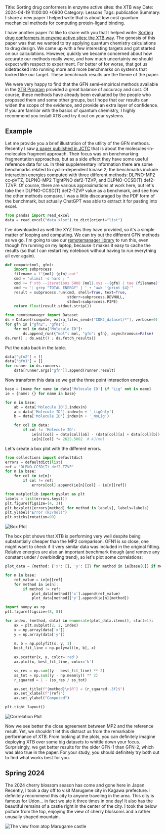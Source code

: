 Title: Sorting drug conformers in enzyme active sites: the XTB way
Date: 2024-04-19 11:00:00 +0900
Category: Lessons
Tags: publication
Summary: I share a new paper I helped write that is about low cost quantum mechanical methods for computing protein-ligand binding.

I have another paper I'd like to share with you that I helped write: [Sorting drug conformers in enzyme active sites: the XTB way](https://doi.org/10.1039/D4CP00930D). The genesis of this paper was that we wanted to try applying quantum chemistry calculations to drug design. We came up with a few interesting targets and got started on our calculations. However, quickly we became concerned about how accurate our methods really were, and how much uncertainty we should expect with respect to experiment. For better of for worse, that got us sidetracked into running more and more benchmarks on systems that looked like our target. These benchmark results are the theme of the paper.

We were very happy to find that the GFN semi-empirical methods available in the [XTB Program](https://xtb-docs.readthedocs.io/en/latest/) provided a great balance of accuracy and cost. Of course, these methods have already been evaluated by the people who proposed them and some other groups, but I hope that our results can widen the scope of the evidence, and provide an extra layer of confidence. If you are familiar with the basics of quantum chemistry, I highly recommend you install XTB and try it out on your systems.

## Example

Let me provide you a brief illustration of the utility of the GFN methods. Recently I saw [a paper published in JCTC](https://doi.org/10.1021/acs.jctc.3c01293) that is about the molecules-in-molecules fragment approach. Their focus was on benchmarking fragmentation approaches, but as a side effect they have some useful reference data for us. In their supplementary information there are some benchmarks related to cyclin-dependent kinase 2; the benchmarks include interaction energies computed with three different methods: DLPNO-MP2 cc-pVTZ, DLPNO-MP2 TightPNO def2-TZVP, and DLPNO-CCSD(T) def2-TZVP. Of course, there are various approximations at work here, but let's take their DLPNO-CCSD(T) def2-TZVP value as a benchmark, and see how the other methods compare. I was a little discouraged by the PDF form of the benchmark, but actually ChatGPT was able to extract it for pasting into excel.

```python
from pandas import read_excel
data = read_excel("data.xlsx").to_dict(orient="list")
```

I've downloaded as well the XYZ files they have provided, so it's a simple matter of looping and computing. We can try out the different GFN methods as we go. I'm going to use our [remotemanager library](https://l_sim.gitlab.io/remotemanager/index.html) to run this, even though I'm running on my laptop, because it makes it easy to cache the results (so that I can restart my notebook without having to run everything all over again).

```python
def compute(mol, gfn):
    import subprocess
    filename = f"{mol}-{gfn}.out"
    cmd = "ulimit -s hard ; "
    cmd += f'xtb --iterations 5000 {mol}.xyz --{gfn} | tee {filename}'
    cmd += '| grep "TOTAL ENERGY" | ' + "awk '{print $4}'"
    result = subprocess.run(cmd, shell=True, text=True,
                            stderr=subprocess.DEVNULL,
                            stdout=subprocess.PIPE)
    return float(result.stdout.strip())
```

```python
from remotemanager import Dataset
ds = Dataset(compute, extra_files_send=["CDK2_dataset/*"], verbose=0)
for gfn in ["gfn2", "gfn1"]:
    for mol in data["Molecule ID"]:
        ds.append_run({"mol": mol, "gfn": gfn}, asynchronous=False)
ds.run() ; ds.wait() ; ds.fetch_results()
```

Put the data back in the table.

```python
data["gfn2"] = []
data["gfn1"] = []
for runner in ds.runners:
    data[runner.args["gfn"]].append(runner.result)
```

Now transform this data so we get the three point interaction energies.

```python
base = [name for name in data['Molecule ID'] if "Lig" not in name]
ie = {name: {} for name in base}

for n in base:
    ab = data['Molecule ID'].index(n)
    a = data['Molecule ID'].index(n + '_LigOnly')
    b = data['Molecule ID'].index(n + '_NoLig')

    for col in data:
        if col != 'Molecule ID':
            ie[n][col] = data[col][ab] - (data[col][a] + data[col][b])
            ie[n][col] *= 2625.5002  # kJ/mol
```

Let's create a box plot with the different errors.

```python
from collections import defaultdict
errors = defaultdict(list)
ref = "DLPNO-CCSD(T) def2-TZVP"
for n in base:
    for col in ie[n]:
        if col != ref:
            errors[col].append(ie[n][col] - ie[n][ref])
```

```python
from matplotlib import pyplot as plt
labels = list(errors.keys())
plt.figure(figsize=(4, 3))
plt.boxplot([errors[method] for method in labels], labels=labels)
plt.ylabel("Error (kJ/mol)")
plt.xticks(rotation=90)
```

![Box Plot]({attach}assets/sort/output_11_0.png)

The box plot shows that XTB is performing very well despite being substantially cheaper than the MP2 comparison. GFN1 is so close, one might want to check if it very similar data was included in the original fitting. Relative energies are also an important benchmark though (and remove any constant under / overbinding trend), so let's plot some correlations:
    

```python
plot_data = {method: {'x': [], 'y': []} for method in ie[base[0]] if method != ref}

for n in base:
    ref_value = ie[n][ref]
    for method in ie[n]:
        if method != ref:
            plot_data[method]['x'].append(ref_value)
            plot_data[method]['y'].append(ie[n][method])
```

```python
import numpy as np
plt.figure(figsize=(8, 8))

for index, (method, data) in enumerate(plot_data.items(), start=1):
    ax = plt.subplot(2, 2, index)
    x = np.array(data['x'])
    y = np.array(data['y'])

    m, b = np.polyfit(x, y, 1)
    best_fit_line = np.polyval([m, b], x)
    
    ax.scatter(x, y, color='red')
    ax.plot(x, best_fit_line, color='k')

    ss_res = np.sum((y - best_fit_line) ** 2)
    ss_tot = np.sum((y - np.mean(y)) ** 2)
    r_squared = 1 - (ss_res / ss_tot)

    ax.set_title(f"{method}\n$R^2 = {r_squared:.3f}$")
    ax.set_xlabel(f"{ref}")
    ax.set_ylabel("Computed")

plt.tight_layout()
```
    
![Correlation Plot]({attach}assets/sort/output_13_0.png)

Now we see better the close agreement between MP2 and the reference result. Yet, we shouldn't let this distract us from the remarkable performance of XTB. From looking at the plots, you can definitely imagine deploying XTB over some big datasets to whittle down your focus. Surprisingly, we get better results for the older GFN-1 than GFN-2, which was also true in the paper. For your study, you should definitely try both out to find what works best for you.

## Spring 2024

The 2024 cherry blossom season has come and gone here in Japan. Recently, I took a day off to visit Marugame city in Kagawa prefecture. I definitely recommend this city to anyone traveling in the area. This city is famous for Udon... in fact we ate it three times in one day! It also has the beautiful remains of a castle right in the center of the city. I took the below picture from the top, enjoying the view of cherry blossoms and a rather unusally shaped mountain.

![The view from atop Marugame castle]({attach}assets/sort/maru.jpg)
